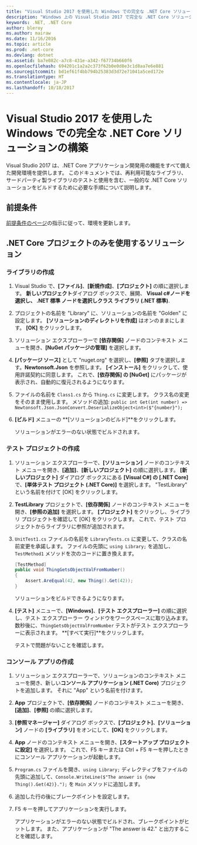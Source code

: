 ```yaml
---
title: "Visual Studio 2017 を使用した Windows での完全な .NET Core ソリューションの構築"
description: "Windows 上の Visual Studio 2017 で完全な .NET Core ソリューションを構築する方法を説明します。"
keywords: .NET, .NET Core
author: bleroy
ms.author: mairaw
ms.date: 11/16/2016
ms.topic: article
ms.prod: .net-core
ms.devlang: dotnet
ms.assetid: ba7e082c-a7c8-431e-a342-f67734b660f6
ms.openlocfilehash: 694201c1a2a2c373f62b0e0d8e3c1d8aa7e6e881
ms.sourcegitcommit: bd1ef61f4bb794b25383d3d72e71041a5ced172e
ms.translationtype: HT
ms.contentlocale: ja-JP
ms.lasthandoff: 10/18/2017
---
```

# <a name="building-a-complete-net-core-solution-on-windows-using-visual-studio-2017"></a>Visual Studio 2017 を使用した Windows での完全な .NET Core ソリューションの構築

Visual Studio 2017 は、.NET Core アプリケーション開発用の機能をすべて備えた開発環境を提供します。 このドキュメントでは、再利用可能なライブラリ、サードパーティ製ライブラリのテストと使用を含む、一般的な .NET Core ソリューションをビルドするために必要な手順について説明します。 

## <a name="prerequisites"></a>前提条件

[前提条件のページ](../windows-prerequisites.md)の指示に従って、環境を更新します。

## <a name="a-solution-using-only-net-core-projects"></a>.NET Core プロジェクトのみを使用するソリューション

### <a name="writing-the-library"></a>ライブラリの作成

1. Visual Studio で、**[ファイル]**、**[新規作成]**、**[プロジェクト]** の順に選択します。 **新しいプロジェクト**ダイアログ ボックスで、展開、 **Visual c#**ノードを選択し、 **.NET 標準** ノードを選択し**クラス ライブラリ (.NET 標準)**. 

2. プロジェクトの名前を "Library" に、ソリューションの名前を "Golden" に設定します。 **[ソリューションのディレクトリを作成]** はオンのままにします。 **[OK]** をクリックします。

3. ソリューション エクスプローラーで **[依存関係]** ノードのコンテキスト メニューを開き、**[NuGet パッケージの管理]** を選択します。

4. **[パッケージ ソース]** として "nuget.org" を選択し、**[参照]** タブを選択します。**Newtonsoft.Json** を参照します。 **[インストール]** をクリックして、使用許諾契約に同意します。 これで、**[依存関係] の [NuGet]** にパッケージが表示され、自動的に復元されるようになります。

5. ファイルの名前を `Class1.cs` から `Thing.cs` に変更します。 クラス名の変更をそのまま使用します。 メソッドの追加: `public int Get(int number) => Newtonsoft.Json.JsonConvert.DeserializeObject<int>($"{number}");`

7. **[ビルド]** メニューの **[ソリューションのビルド]**をクリックします。

   ソリューションがエラーのない状態でビルドされます。

### <a name="writing-the-test-project"></a>テスト プロジェクトの作成

1. ソリューション エクスプローラーで、**[ソリューション]** ノードのコンテキスト メニューを開き、**[追加]**、**[新しいプロジェクト]** の順に選択します。 **[新しいプロジェクト]** ダイアログ ボックスにある **[Visual C#] の [.NET Core]** で、**[単体テスト プロジェクト (.NET Core)]** を選択します。 "TestLibrary" という名前を付けて [OK] をクリックします。 

2. **TestLibrary** プロジェクトで、**[依存関係]** ノードのコンテキスト メニューを開き、**[参照の追加]** を選択します。 **[プロジェクト]** をクリックし、ライブラリ プロジェクトを確認して [OK] をクリックします。 これで、テスト プロジェクトからライブラリに参照が追加されます。

3. `UnitTest1.cs` ファイルの名前を `LibraryTests.cs` に変更して、クラスの名前変更を承諾します。 ファイルの先頭に `using Library;` を追加し、`TestMethod1` メソッドを次のコードに置き換えます。
    ```csharp
    [TestMethod]
    public void ThingGetsObjectValFromNumber()
    {
        Assert.AreEqual(42, new Thing().Get(42));
    }
    ```

   ソリューションをビルドできるようになります。 
   
4. **[テスト]** メニューで、**[Windows]**、**[テスト エクスプローラー]** の順に選択し、テスト エクスプローラー ウィンドウをワークスペースに取り込みます。 数秒後に、`ThingGetsObjectValFromNumber` テストがテスト エクスプローラーに表示されます。 **[すべて実行]**をクリックします。
   
   テストで問題がないことを確認します。

### <a name="writing-the-console-app"></a>コンソール アプリの作成

1. ソリューション エクスプローラーで、ソリューションのコンテキスト メニューを開き、新しい**コンソール アプリケーション (.NET Core)** プロジェクトを追加します。 それに "App" という名前を付けます。

2. **App** プロジェクトで、**[依存関係]** ノードのコンテキスト メニューを開き、**[追加]**、**[参照]** の順に選択します。 

3. **[参照マネージャー]** ダイアログ ボックスで、**[プロジェクト]**、**[ソリューション]** ノードの **[ライブラリ]** をオンにして、**[OK]** をクリックします。

6. **App** ノードのコンテキスト メニューを開き、**[スタートアップ プロジェクトに設定]** を選択します。 これで、F5 キーまたは Ctrl + F5 キーを押したときにコンソール アプリケーションが起動します。

7. `Program.cs` ファイルを開き、`using Library;` ディレクティブをファイルの先頭に追加して、`Console.WriteLine($"The answer is {new Thing().Get(42)}.");` を `Main` メソッドに追加します。

8. 追加した行の後にブレークポイントを設定します。

9. F5 キーを押してアプリケーションを実行します。

   アプリケーションがエラーのない状態でビルドされ、ブレークポイントがヒットします。 また、アプリケーションが "The answer is 42." と出力することを確認します。
